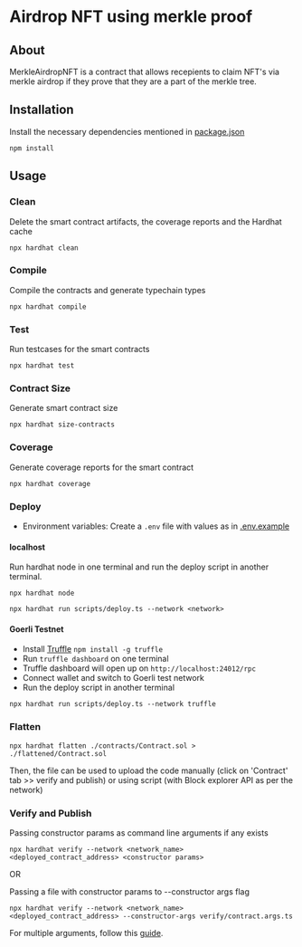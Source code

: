 # Airdrop NFT using merkle proof

## About

MerkleAirdropNFT is a contract that allows recepients to claim NFT's via merkle airdrop if they prove that they are a part of the merkle tree.

<!-- Generate merkle tree using [merkle-tree-generator](./scripts/merkle-tree-generator.ts), by passing in a list of recepients (refer [airdrop.json](./airdrop.json)). -->

<!-- ### Contract structure -->

<!-- ![MerkleAirdrop.sol Mindmap](./mindmap.jpg "MerkleAirdrop Mindmap") -->

<!-- ## Testing on Goerli testnet

MerkleAirdrop.sol deployed at: [0x764b971348f0571E8BCF2Ea2AdBB7E793d93B145](https://goerli.etherscan.io/address/0x764b971348f0571E8BCF2Ea2AdBB7E793d93B145#code)

TokenXP.sol deployed at: [0xa7Bb5dFF539912fD2a1D06c90d036B88518694CC](https://goerli.etherscan.io/address/0xa7Bb5dFF539912fD2a1D06c90d036B88518694CC#code)

MerkleAirdrop has been initialized with

```code
{
    sender: "",
    token: "",
    merkleRoot: ""
}
```

The following recepients have been added to merkle tree

```code
{
    "accounts": []
}
``` -->

## Installation

Install the necessary dependencies mentioned in [package.json](./package.json)

```console
npm install
```

## Usage

### Clean

Delete the smart contract artifacts, the coverage reports and the Hardhat cache

```console
npx hardhat clean
```

### Compile

Compile the contracts and generate typechain types

```console
npx hardhat compile
```

### Test

Run testcases for the smart contracts

```console
npx hardhat test
```

### Contract Size

Generate smart contract size

```console
npx hardhat size-contracts
```

### Coverage

Generate coverage reports for the smart contract

```console
npx hardhat coverage
```

### Deploy

-   Environment variables: Create a `.env` file with values as in [.env.example](./.env.example)

#### localhost

Run hardhat node in one terminal and run the deploy script in another terminal.

```console
npx hardhat node
```

```console
npx hardhat run scripts/deploy.ts --network <network>
```

#### Goerli Testnet

-   Install [Truffle](https://trufflesuite.com/docs/truffle/how-to/use-the-truffle-dashboard/) `npm install -g truffle`
-   Run `truffle dashboard` on one terminal
-   Truffle dashboard will open up on `http://localhost:24012/rpc`
-   Connect wallet and switch to Goerli test network
-   Run the deploy script in another terminal

```console
npx hardhat run scripts/deploy.ts --network truffle
```

### Flatten

```console
npx hardhat flatten ./contracts/Contract.sol > ./flattened/Contract.sol
```

Then, the file can be used to upload the code manually (click on 'Contract' tab >> verify and publish) or using script (with Block explorer API as per the network)

### Verify and Publish

Passing constructor params as command line arguments if any exists

```console
npx hardhat verify --network <network_name> <deployed_contract_address> <constructor params>
```

OR

Passing a file with constructor params to --constructor args flag

```console
npx hardhat verify --network <network_name> <deployed_contract_address> --constructor-args verify/contract.args.ts
```

For multiple arguments, follow this [guide](https://hardhat.org/plugins/nomiclabs-hardhat-etherscan.html#multiple-api-keys-and-alternative-block-explorers).

<!-- ## Reports

Checkout [Reports.md](./Reports.md) -->
